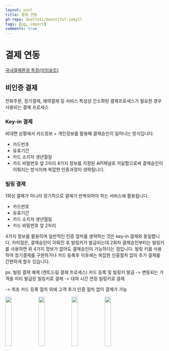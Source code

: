 ```yaml
---  
layout: post
title: 결제 연동
gh-repo: daattali/beautiful-jekyll
tags: [pg, import]
comments: true
---  
```


# 결제 연동

[국내결제환경 특징(아임포트)](https://github.com/iamport/iamport-manual/blob/master/%EC%9D%B8%EC%A6%9D%EA%B2%B0%EC%A0%9C/background.md)

## 비인증 결제
전화주문, 정기결제, 예약결제 등 서비스 특성상 간소화된 결제프로세스가 필요한 경우 사용되는 결제 프로세스

### Key-in 결제
비대면 상황에서 카드정보 + 개인정보를 활용해 결제승인이 일어나는 방식입니다.

  - 카드번호
  - 유효기간
  - 카드 소지자 생년월일
  - 카드 비밀번호 앞 2자리
4가지 정보를 지정된 API채널로 저달함으로써 결제승인이 이뤄지는 방식이며 복잡한 인증과정이 생략됩니다.
  
### 빌링 결제
1회성 결제가 아니라 정기적으로 결제가 반복되어야 하는 서비스에 활용됩니다.

  - 카드번호
  - 유효기간
  - 카드 소지자 생년월일
  - 카드 비밀번호 앞 2자리
  
4가지 정보를 활용하며 일반적인 인증 절차를 생략하는 것은 key-in 결제와 동일합니다.
차이점은, 결제승인이 이뤄진 후 빌링키가 발급되는데 2회차 결제승인부터는 빌링키를 사용하면 위 4가지 정보가 없어도 결제승인이 가능하다는 점입니다.
빌링 키를 사용하여 정기결제를 구현하거나 카드 등록후 이후에는 복잡한 인증절차 없이 추가 결제를 간편하게 할수 있습니다.

ps. 빌링 결제 예제 (렌트드림 결제 프로세스)
카드 등록 및 빌링키 발급 -> 변동되는 가격을 미리 발급된 빌링키로 결제 -> 대여 시간 연장 빌링키로 결제

-> 최초 카드 등록 절차 외에 고객 추가 인증 절차 없이 결제가 가능

<img src="https://trello-attachments.s3.amazonaws.com/5db8f4b864493b4c6f0c56bd/5dc116978fe2eb08f3eef75b/2c8f475fddcc8a2042dd2c5ed124b4b4/image.png" width="20%">
<img src="https://trello-attachments.s3.amazonaws.com/5db8f4b864493b4c6f0c56bd/5dc116978fe2eb08f3eef75b/7b941191fd8313a8c3ef33eb61f18068/image.png" width="20%">
<img src="https://trello-attachments.s3.amazonaws.com/5db8f4b864493b4c6f0c56bd/5dc116978fe2eb08f3eef75b/9f44bd082c7efd03a47890b2b73b7fc9/image.png" width="20%">
<img src="https://trello-attachments.s3.amazonaws.com/5db8f4b864493b4c6f0c56bd/5dc116978fe2eb08f3eef75b/d777516649e1b765948d617f8460bfeb/image.png" width="20%">

  
  
